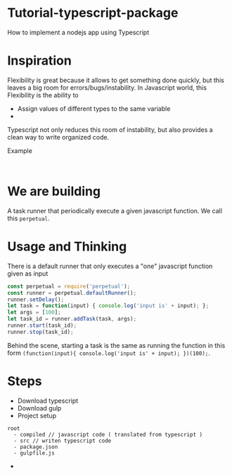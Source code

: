# Tutorial-typescript-package
How to implement a nodejs app using Typescript

# Inspiration 
Flexibility is great because it allows to get something done quickly, but this leaves a big room for errors/bugs/instability.
In Javascript world, this Flexibility is the ability to
* Assign values of different types to the same variable
* 

Typescript not only reduces this room of instability, but also provides a clean way to write organized code.

Example
```javascript

```

```typescript

```

# We are building
A task runner that periodically execute a given javascript function. We call this `perpetual`.

# Usage and Thinking
There is a default runner that only executes a "one" javascript function given as input
```javascript
const perpetual = require('perpetual');
const runner = perpetual.defaultRunner();
runner.setDelay();
let task = function(input) { console.log('input is' + input); };
let args = [100];
let task_id = runner.addTask(task, args);
runner.start(task_id);
runner.stop(task_id);
```
Behind the scene, starting a task is the same as running the function in this form `(function(input){ console.log('input is' + input); })(100);`.

# Steps
* Download typescript
* Download gulp
* Project setup 
```
root
  - compiled // javascript code ( translated from typescript )
  - src // writen typescript code
  - package.json
  - gulpfile.js
```
* 




